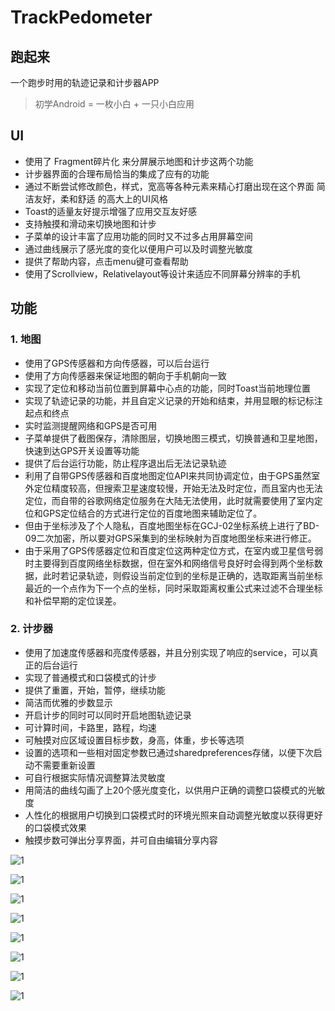 # TrackPedometer

## 跑起来

一个跑步时用的轨迹记录和计步器APP

> 初学Android =  一枚小白 + 一只小白应用 

## UI
* 使用了 Fragment碎片化 来分屏展示地图和计步这两个功能
* 计步器界面的合理布局恰当的集成了应有的功能
* 通过不断尝试修改颜色，样式，宽高等各种元素来精心打磨出现在这个界面 简洁友好，柔和舒适 的高大上的UI风格
* Toast的适量友好提示增强了应用交互友好感
* 支持触摸和滑动来切换地图和计步
* 子菜单的设计丰富了应用功能的同时又不过多占用屏幕空间
* 通过曲线展示了感光度的变化以便用户可以及时调整光敏度
* 提供了帮助内容，点击menu键可查看帮助
* 使用了Scrollview，Relativelayout等设计来适应不同屏幕分辨率的手机

## 功能
### 1. 地图
* 使用了GPS传感器和方向传感器，可以后台运行
* 使用了方向传感器来保证地图的朝向于手机朝向一致
* 实现了定位和移动当前位置到屏幕中心点的功能，同时Toast当前地理位置
* 实现了轨迹记录的功能，并且自定义记录的开始和结束，并用显眼的标记标注起点和终点
* 实时监测提醒网络和GPS是否可用
* 子菜单提供了截图保存，清除图层，切换地图三模式，切换普通和卫星地图，快速到达GPS开关设置等功能
* 提供了后台运行功能，防止程序退出后无法记录轨迹
* 利用了自带GPS传感器和百度地图定位API来共同协调定位，由于GPS虽然室外定位精度较高，但搜索卫星速度较慢，开始无法及时定位，而且室内也无法定位，而自带的谷歌网络定位服务在大陆无法使用，此时就需要使用了室内定位和GPS定位结合的方式进行定位的百度地图来辅助定位了。
* 但由于坐标涉及了个人隐私，百度地图坐标在GCJ-02坐标系统上进行了BD-09二次加密，所以要对GPS采集到的坐标映射为百度地图坐标来进行修正。
* 由于采用了GPS传感器定位和百度定位这两种定位方式，在室内或卫星信号弱时主要得到百度网络坐标数据，但在室外和网络信号良好时会得到两个坐标数据，此时若记录轨迹，则假设当前定位到的坐标是正确的，选取距离当前坐标最近的一个点作为下一个点的坐标，同时采取距离权重公式来过滤不合理坐标和补偿早期的定位误差。


### 2. 计步器
* 使用了加速度传感器和亮度传感器，并且分别实现了响应的service，可以真正的后台运行
* 实现了普通模式和口袋模式的计步
* 提供了重置，开始，暂停，继续功能
* 简洁而优雅的步数显示
* 开启计步的同时可以同时开启地图轨迹记录
* 可计算时间，卡路里，路程，均速
* 可触摸对应区域设置目标步数，身高，体重，步长等选项
* 设置的选项和一些相对固定参数已通过sharedpreferences存储，以便下次启动不需要重新设置
* 可自行根据实际情况调整算法灵敏度
* 用简洁的曲线勾画了上20个感光度变化，以供用户正确的调整口袋模式的光敏度
* 人性化的根据用户切换到口袋模式时的环境光照来自动调整光敏度以获得更好的口袋模式效果
* 触摸步数可弹出分享界面，并可自由编辑分享内容

![1](/output/pic.jpg)

![1](/output/1.png)

![1](/output/2.png)

![1](/output/3.png)

![1](/output/4.png)

![1](/output/5.png)

![1](/output/6.png)

![1](/output/7.png)